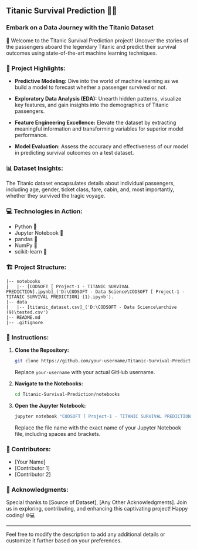 ## Titanic Survival Prediction 🚢✨

### Embark on a Data Journey with the Titanic Dataset

🌟 Welcome to the Titanic Survival Prediction project! Uncover the stories of the passengers aboard the legendary Titanic and predict their survival outcomes using state-of-the-art machine learning techniques.

### 🚀 Project Highlights:

- **Predictive Modeling:** Dive into the world of machine learning as we build a model to forecast whether a passenger survived or not.

- **Exploratory Data Analysis (EDA):** Unearth hidden patterns, visualize key features, and gain insights into the demographics of Titanic passengers.

- **Feature Engineering Excellence:** Elevate the dataset by extracting meaningful information and transforming variables for superior model performance.

- **Model Evaluation:** Assess the accuracy and effectiveness of our model in predicting survival outcomes on a test dataset.

### 📊 Dataset Insights:

The Titanic dataset encapsulates details about individual passengers, including age, gender, ticket class, fare, cabin, and, most importantly, whether they survived the tragic voyage.

### 💻 Technologies in Action:

- Python 🐍
- Jupyter Notebook 📓
- pandas 🐼
- NumPy 🔢
- scikit-learn 🧠
### 🏗️ Project Structure:

```
|-- notebooks
|   |-- [CODSOFT [ Project-1 - TITANIC SURVIVAL PREDICTION].ipynb]_('D:\CODSOFT - Data Science\CODSOFT [ Project-1 - TITANIC SURVIVAL PREDICTION] (1).ipynb').
|-- data
|   |-- [titanic_dataset.csv]_('D:\CODSOFT - Data Science\archive (9)\tested.csv')
|-- README.md
|-- .gitignore
```

### 🚧 Instructions:

1. **Clone the Repository:**
   ```bash
   git clone https://github.com/your-username/Titanic-Survival-Prediction.git
   ```
   Replace `your-username` with your actual GitHub username.

2. **Navigate to the Notebooks:**
   ```bash
   cd Titanic-Survival-Prediction/notebooks
   ```

3. **Open the Jupyter Notebook:**
   ```bash
   jupyter notebook "CODSOFT [ Project-1 - TITANIC SURVIVAL PREDICTION].ipynb"
   ```
   Replace the file name with the exact name of your Jupyter Notebook file, including spaces and brackets.

### 🤝 Contributors:

- [Your Name]
- [Contributor 1]
- [Contributor 2]

### 🌟 Acknowledgments:

Special thanks to [Source of Dataset], [Any Other Acknowledgments]. Join us in exploring, contributing, and enhancing this captivating project! Happy coding! 🌐💻

---

Feel free to modify the description to add any additional details or customize it further based on your preferences.
